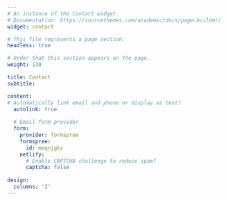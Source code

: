 ```yaml
---
# An instance of the Contact widget.
# Documentation: https://sourcethemes.com/academic/docs/page-builder/
widget: contact

# This file represents a page section.
headless: true

# Order that this section appears on the page.
weight: 130

title: Contact
subtitle:

content:
# Automatically link email and phone or display as text?
  autolink: true
  
  # Email form provider
  form:
    provider: formspree
    formspree:
      id: meqnjgkz
    netlify:
      # Enable CAPTCHA challenge to reduce spam?
      captcha: false
  
design:
  columns: '2'
---
```


